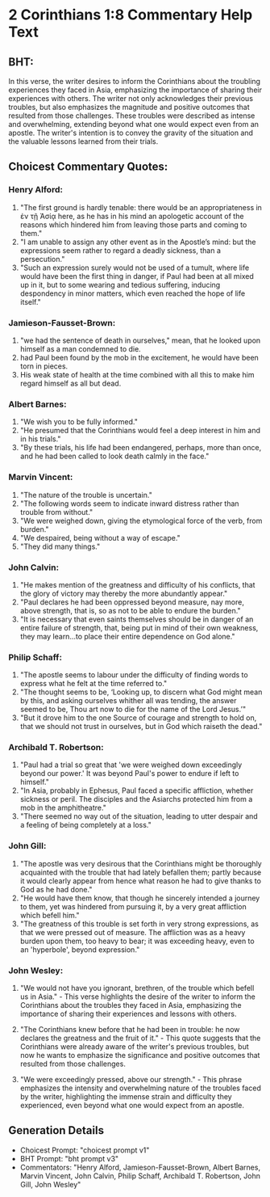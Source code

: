 # 2 Corinthians 1:8 Commentary Help Text

## BHT:
In this verse, the writer desires to inform the Corinthians about the troubling experiences they faced in Asia, emphasizing the importance of sharing their experiences with others. The writer not only acknowledges their previous troubles, but also emphasizes the magnitude and positive outcomes that resulted from those challenges. These troubles were described as intense and overwhelming, extending beyond what one would expect even from an apostle. The writer's intention is to convey the gravity of the situation and the valuable lessons learned from their trials.

## Choicest Commentary Quotes:
### Henry Alford:
1. "The first ground is hardly tenable: there would be an appropriateness in ἐν τῇ Ἀσίᾳ here, as he has in his mind an apologetic account of the reasons which hindered him from leaving those parts and coming to them."
2. "I am unable to assign any other event as in the Apostle’s mind: but the expressions seem rather to regard a deadly sickness, than a persecution."
3. "Such an expression surely would not be used of a tumult, where life would have been the first thing in danger, if Paul had been at all mixed up in it, but to some wearing and tedious suffering, inducing despondency in minor matters, which even reached the hope of life itself."

### Jamieson-Fausset-Brown:
1. "we had the sentence of death in ourselves," mean, that he looked upon himself as a man condemned to die.
2. had Paul been found by the mob in the excitement, he would have been torn in pieces.
3. His weak state of health at the time combined with all this to make him regard himself as all but dead.

### Albert Barnes:
1. "We wish you to be fully informed."
2. "He presumed that the Corinthians would feel a deep interest in him and in his trials."
3. "By these trials, his life had been endangered, perhaps, more than once, and he had been called to look death calmly in the face."

### Marvin Vincent:
1. "The nature of the trouble is uncertain."
2. "The following words seem to indicate inward distress rather than trouble from without."
3. "We were weighed down, giving the etymological force of the verb, from burden."
4. "We despaired, being without a way of escape."
5. "They did many things."

### John Calvin:
1. "He makes mention of the greatness and difficulty of his conflicts, that the glory of victory may thereby the more abundantly appear."
2. "Paul declares he had been oppressed beyond measure, nay more, above strength, that is, so as not to be able to endure the burden."
3. "It is necessary that even saints themselves should be in danger of an entire failure of strength, that, being put in mind of their own weakness, they may learn...to place their entire dependence on God alone."

### Philip Schaff:
1. "The apostle seems to labour under the difficulty of finding words to express what he felt at the time referred to."
2. "The thought seems to be, ‘Looking up, to discern what God might mean by this, and asking ourselves whither all was tending, the answer seemed to be, Thou art now to die for the name of the Lord Jesus.’"
3. "But it drove him to the one Source of courage and strength to hold on, that we should not trust in ourselves, but in God which raiseth the dead."

### Archibald T. Robertson:
1. "Paul had a trial so great that 'we were weighed down exceedingly beyond our power.' It was beyond Paul's power to endure if left to himself." 
2. "In Asia, probably in Ephesus, Paul faced a specific affliction, whether sickness or peril. The disciples and the Asiarchs protected him from a mob in the amphitheatre." 
3. "There seemed no way out of the situation, leading to utter despair and a feeling of being completely at a loss."

### John Gill:
1. "The apostle was very desirous that the Corinthians might be thoroughly acquainted with the trouble that had lately befallen them; partly because it would clearly appear from hence what reason he had to give thanks to God as he had done."
2. "He would have them know, that though he sincerely intended a journey to them, yet was hindered from pursuing it, by a very great affliction which befell him."
3. "The greatness of this trouble is set forth in very strong expressions, as that we were pressed out of measure. The affliction was as a heavy burden upon them, too heavy to bear; it was exceeding heavy, even to an 'hyperbole', beyond expression."

### John Wesley:
1. "We would not have you ignorant, brethren, of the trouble which befell us in Asia." - This verse highlights the desire of the writer to inform the Corinthians about the troubles they faced in Asia, emphasizing the importance of sharing their experiences and lessons with others.

2. "The Corinthians knew before that he had been in trouble: he now declares the greatness and the fruit of it." - This quote suggests that the Corinthians were already aware of the writer's previous troubles, but now he wants to emphasize the significance and positive outcomes that resulted from those challenges.

3. "We were exceedingly pressed, above our strength." - This phrase emphasizes the intensity and overwhelming nature of the troubles faced by the writer, highlighting the immense strain and difficulty they experienced, even beyond what one would expect from an apostle.


## Generation Details
- Choicest Prompt: "choicest prompt v1"
- BHT Prompt: "bht prompt v3"
- Commentators: "Henry Alford, Jamieson-Fausset-Brown, Albert Barnes, Marvin Vincent, John Calvin, Philip Schaff, Archibald T. Robertson, John Gill, John Wesley"
